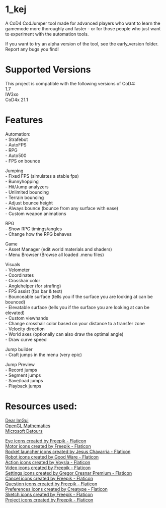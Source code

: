 # 1_kej
A CoD4 CodJumper tool made for advanced players who want to learn the gamemode more thoroughly and faster - or for those people who just want to experiment with the automation tools. 

If you want to try an alpha version of the tool, see the early_version folder.
Report any bugs you find!

# Supported Versions


This project is compatible with the following versions of CoD4:\
1.7\
IW3xo\
CoD4x 21.1


# Features


Automation:\
	- Strafebot\
	- AutoFPS\
	- RPG\
	- Auto500\
	- FPS on bounce

Jumping  \
	- Fixed FPS (simulates a stable fps)\
	- Bunnyhopping\
	- Hit/Jump analyzers\
	- Unlimited bouncing\
	- Terrain bouncing\
	- Adjust bounce height\
	- Always bounce (bounce from any surface with ease)\
	- Custom weapon animations

RPG\
	- Show RPG timings/angles\
	- Change how the RPG behaves

Game\
	- Asset Manager (edit world materials and shaders)\
	- Menu Browser (Browse all loaded .menu files)

Visuals\
	- Velometer\
	- Coordinates\
	- Crosshair color\
	- Anglehelper (for strafing)\
	- FPS assist (fps bar & text)\
	- Bounceable surface (tells you if the surface you are looking at can be bounced)\
	- Elevatable surface (tells you if the surface you are looking at can be elevated)\
	- Custom viewhands\
	- Change crosshair color based on your distance to a transfer zone\
	- Velocity direction\
	- World axes (optionally can also draw the optimal angle)\
	- Draw curve speed

Jump builder\
	- Craft jumps in the menu (very epic)

Jump Preview \
	- Record jumps\
	- Segment jumps\
	- Save/load jumps\
	- Playback jumps



# Resources used: 

<a href="https://github.com/ocornut/imgui" title="imgui">Dear ImGui</a>\
<a href="https://github.com/g-truc/glm" title="glm">OpenGL Mathematics</a>\
<a href="https://github.com/microsoft/Detours" title="detours">Microsoft Detours</a>


<a href="https://www.flaticon.com/free-icons/eye" title="eye icons">Eye icons created by Freepik - Flaticon</a>\
<a href="https://www.flaticon.com/free-icons/motor" title="motor icons">Motor icons created by Freepik - Flaticon</a>\
<a href="https://www.flaticon.com/free-icons/rocket-launcher" title="rocket launcher icons">Rocket launcher icons created by Jesus Chavarria - Flaticon</a>\
<a href="https://www.flaticon.com/free-icons/robot" title="robot icons">Robot icons created by Good Ware - Flaticon</a>\
<a href="https://www.flaticon.com/free-icons/action" title="action icons">Action icons created by Voysla - Flaticon</a>\
<a href="https://www.flaticon.com/free-icons/video" title="video icons">Video icons created by Freepik - Flaticon</a>\
<a href="https://www.flaticon.com/free-icons/settings" title="settings icons">Settings icons created by Gregor Cresnar Premium - Flaticon</a>\
<a href="https://www.flaticon.com/free-icons/cancel" title="cancel icons">Cancel icons created by Freepik - Flaticon</a>\
<a href="https://www.flaticon.com/free-icons/question" title="question icons">Question icons created by Freepik - Flaticon</a>\
<a href="https://www.flaticon.com/free-icons/preferences" title="preferences icons">Preferences icons created by Creatype - Flaticon</a>\
<a href="https://www.flaticon.com/free-icons/sketch" title="sketch icons">Sketch icons created by Freepik - Flaticon</a>\
<a href="https://www.flaticon.com/free-icons/project" title="project icons">Project icons created by Freepik - Flaticon</a>

